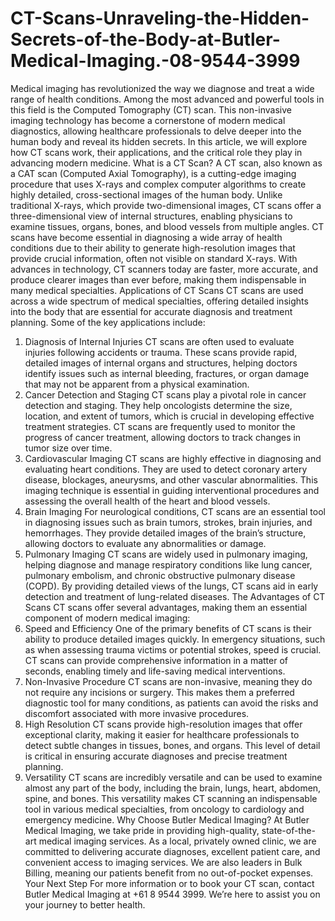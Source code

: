 # CT-Scans-Unraveling-the-Hidden-Secrets-of-the-Body-at-Butler-Medical-Imaging.-08-9544-3999
Medical imaging has revolutionized the way we diagnose and treat a wide range of health conditions. Among the most advanced and powerful tools in this field is the Computed Tomography (CT) scan. This non-invasive imaging technology has become a cornerstone of modern medical diagnostics, allowing healthcare professionals to delve deeper into the human body and reveal its hidden secrets. In this article, we will explore how CT scans work, their applications, and the critical role they play in advancing modern medicine.
What is a CT Scan?
A CT scan, also known as a CAT scan (Computed Axial Tomography), is a cutting-edge imaging procedure that uses X-rays and complex computer algorithms to create highly detailed, cross-sectional images of the human body. Unlike traditional X-rays, which provide two-dimensional images, CT scans offer a three-dimensional view of internal structures, enabling physicians to examine tissues, organs, bones, and blood vessels from multiple angles.
CT scans have become essential in diagnosing a wide array of health conditions due to their ability to generate high-resolution images that provide crucial information, often not visible on standard X-rays. With advances in technology, CT scanners today are faster, more accurate, and produce clearer images than ever before, making them indispensable in many medical specialties.
Applications of CT Scans
CT scans are used across a wide spectrum of medical specialties, offering detailed insights into the body that are essential for accurate diagnosis and treatment planning. Some of the key applications include:
1. Diagnosis of Internal Injuries
CT scans are often used to evaluate injuries following accidents or trauma. These scans provide rapid, detailed images of internal organs and structures, helping doctors identify issues such as internal bleeding, fractures, or organ damage that may not be apparent from a physical examination.
2. Cancer Detection and Staging
CT scans play a pivotal role in cancer detection and staging. They help oncologists determine the size, location, and extent of tumors, which is crucial in developing effective treatment strategies. CT scans are frequently used to monitor the progress of cancer treatment, allowing doctors to track changes in tumor size over time.
3. Cardiovascular Imaging
CT scans are highly effective in diagnosing and evaluating heart conditions. They are used to detect coronary artery disease, blockages, aneurysms, and other vascular abnormalities. This imaging technique is essential in guiding interventional procedures and assessing the overall health of the heart and blood vessels.
4. Brain Imaging
For neurological conditions, CT scans are an essential tool in diagnosing issues such as brain tumors, strokes, brain injuries, and hemorrhages. They provide detailed images of the brain’s structure, allowing doctors to evaluate any abnormalities or damage.
5. Pulmonary Imaging
CT scans are widely used in pulmonary imaging, helping diagnose and manage respiratory conditions like lung cancer, pulmonary embolism, and chronic obstructive pulmonary disease (COPD). By providing detailed views of the lungs, CT scans aid in early detection and treatment of lung-related diseases.
The Advantages of CT Scans
CT scans offer several advantages, making them an essential component of modern medical imaging:
1. Speed and Efficiency
One of the primary benefits of CT scans is their ability to produce detailed images quickly. In emergency situations, such as when assessing trauma victims or potential strokes, speed is crucial. CT scans can provide comprehensive information in a matter of seconds, enabling timely and life-saving medical interventions.
2. Non-Invasive Procedure
CT scans are non-invasive, meaning they do not require any incisions or surgery. This makes them a preferred diagnostic tool for many conditions, as patients can avoid the risks and discomfort associated with more invasive procedures.
3. High Resolution
CT scans provide high-resolution images that offer exceptional clarity, making it easier for healthcare professionals to detect subtle changes in tissues, bones, and organs. This level of detail is critical in ensuring accurate diagnoses and precise treatment planning.
4. Versatility
CT scans are incredibly versatile and can be used to examine almost any part of the body, including the brain, lungs, heart, abdomen, spine, and bones. This versatility makes CT scanning an indispensable tool in various medical specialties, from oncology to cardiology and emergency medicine.
Why Choose Butler Medical Imaging?
At Butler Medical Imaging, we take pride in providing high-quality, state-of-the-art medical imaging services. As a local, privately owned clinic, we are committed to delivering accurate diagnoses, excellent patient care, and convenient access to imaging services. We are also leaders in Bulk Billing, meaning our patients benefit from no out-of-pocket expenses.
Your Next Step
For more information or to book your CT scan, contact Butler Medical Imaging at +61 8 9544 3999. We’re here to assist you on your journey to better health.

